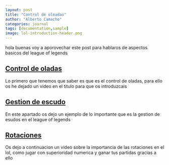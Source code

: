 ```yaml
---
layout: post
title: "Control de oleadas"
author: "Alberto Camacho"
categories: journal
tags: [documentation,sample]
image: lol-introduction-header.png
---
```


hola buenas voy a aporovechar este post para hablaros de aspectos basicos del league of legends 

## [Control de oladas](https:https://www.youtube.com/watch?app=desktop&v=zUngFuw2U9g&t=0s)

Lo primero que tenemos que saber es que es el control de oladas, para ello os he dejado un video en el titulo para que os introduzcais

## [Gestion de escudo](https://www.youtube.com/shorts/NKCvXp8mwag)

En este apartado os dejo un ejemplo de lo importante que es la gestion de esudos en el league of legends

## [Rotaciones](https://www.youtube.com/watch?v=SvMZuy2AnPs)

Os dejo a continuacion un video sobre la importancia de las rotaciones en el lol, como jugar con superioridad numerica y ganar tus partidas gracias a ello 
